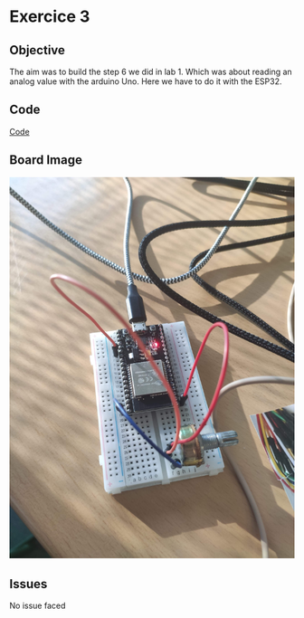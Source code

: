 # Exercice 3

## Objective

The aim was to build the step 6 we did in lab 1. Which was about reading an analog value with the arduino Uno.
Here we have to do it with the ESP32.

## Code

[Code](https://github.com/SlyAdrian/IoT-Efrei-2020-labs/blob/main/lab4/steps/ex3/ex3.ino)

## Board Image

![Image of the breadboard schema2](https://github.com/SlyAdrian/IoT-Efrei-2020-labs/blob/main/lab4/report/ex3/received_2449799351994874.jpeg)

## Issues 

No issue faced
